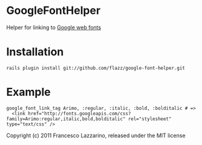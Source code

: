 GoogleFontHelper
================

Helper for linking to [Google web fonts](http://www.google.com/webfonts)

Installation
============

    rails plugin install git://github.com/flazz/google-font-helper.git

Example
=======

    google_font_link_tag Arimo, :regular, :italic, :bold, :bolditalic # =>
      <link href="http://fonts.googleapis.com/css?family=Arimo:regular,italic,bold,bolditalic" rel="stylesheet" type="text/css" />


Copyright (c) 2011 Francesco Lazzarino, released under the MIT license
